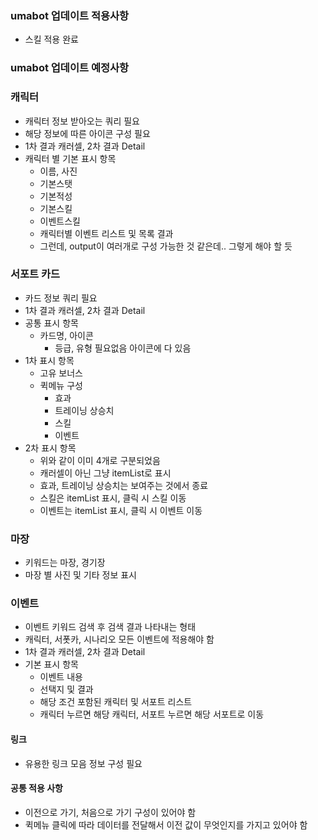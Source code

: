 ### umabot 업데이트 적용사항
- 스킬 적용 완료
  
### umabot 업데이트 예정사항


### 캐릭터
- 캐릭터 정보 받아오는 쿼리 필요
- 해당 정보에 따른 아이콘 구성 필요
- 1차 결과 캐러셀, 2차 결과 Detail
- 캐릭터 별 기본 표시 항목
  - 이름, 사진
  - 기본스탯
  - 기본적성
  - 기본스킬
  - 이벤트스킬
  - 캐릭터별 이벤트 리스트 및 목록 결과
  - 그런데, output이 여러개로 구성 가능한 것 같은데.. 그렇게 해야 할 듯

### 서포트 카드
- 카드 정보 쿼리 필요
- 1차 결과 캐러셀, 2차 결과 Detail
- 공통 표시 항목
  - 카드명, 아이콘
    - 등급, 유형 필요없음 아이콘에 다 있음
- 1차 표시 항목
  - 고유 보너스
  - 퀵메뉴 구성
    - 효과
    - 트레이닝 상승치
    - 스킬
    - 이벤트
- 2차 표시 항목
  - 위와 같이 이미 4개로 구분되었음
  - 캐러셀이 아닌 그냥 itemList로 표시
  - 효과, 트레이닝 상승치는 보여주는 것에서 종료
  - 스킬은 itemList 표시, 클릭 시 스킬 이동
  - 이벤트는 itemList 표시, 클릭 시 이벤트 이동

### 마장
- 키워드는 마장, 경기장
- 마장 별 사진 및 기타 정보 표시

### 이벤트
- 이벤트 키워드 검색 후 검색 결과 나타내는 형태
- 캐릭터, 서폿카, 시나리오 모든 이벤트에 적용해야 함
- 1차 결과 캐러셀, 2차 결과 Detail
- 기본 표시 항목
  - 이벤트 내용
  - 선택지 및 결과
  - 해당 조건 포함된 캐릭터 및 서포트 리스트
  - 캐릭터 누르면 해당 캐릭터, 서포트 누르면 해당 서포트로 이동

#### 링크
- 유용한 링크 모음 정보 구성 필요

#### 공통 적용 사항
- 이전으로 가기, 처음으로 가기 구성이 있어야 함
- 퀵메뉴 클릭에 따라 데이터를 전달해서 이전 값이 무엇인지를 가지고 있어야 함
